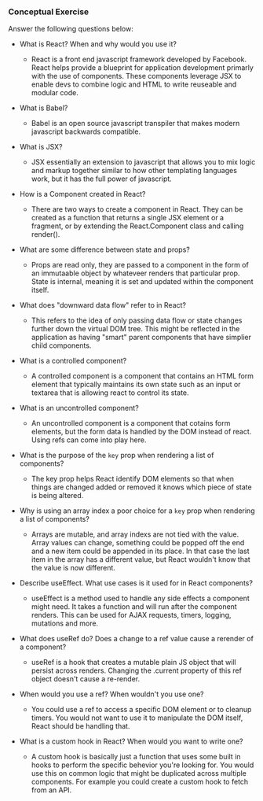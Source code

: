### Conceptual Exercise

Answer the following questions below:

- What is React? When and why would you use it?
    - React is a front end javascript framework developed by Facebook. React helps provide a blueprint for application development primarly with the use of components. These components leverage JSX to enable devs to combine logic and HTML to write reuseable and modular code.

- What is Babel?
    - Babel is an open source javascript transpiler that makes modern javascript backwards compatible. 

- What is JSX?
    - JSX essentially an extension to javascript that allows you to mix logic and markup together similar to how other templating languages work, but it has the full power of javascript. 

- How is a Component created in React?
    - There are two ways to create a component in React. They can be created as a function that returns a single JSX element or a fragment, or by extending the React.Component class and calling render().

- What are some difference between state and props?
    - Props are read only, they are passed to a component in the form of an immutaable object by whateveer renders that particular prop. State is internal, meaning it is set and updated within the component itself. 

- What does "downward data flow" refer to in React?
    - This refers to the idea of only passing data flow or state changes further down the virtual DOM tree. This might be reflected in the application as having "smart" parent components that have simplier child components.

- What is a controlled component?
    - A controlled component is a component that contains an HTML form element that typically maintains its own state such as an input or textarea that is allowing react to control its state.

- What is an uncontrolled component?
    - An uncontrolled component is a component that cotains form elements, but the form data is handled by the DOM instead of react. Using refs can come into play here.

- What is the purpose of the `key` prop when rendering a list of components?
    - The key prop helps React identify DOM elements so that when things are changed added or removed it knows which piece of state is being altered.

- Why is using an array index a poor choice for a `key` prop when rendering a list of components?
    - Arrays are mutable, and array indexs are not tied with the value. Array values can change, something could be popped off the end and a new item could be appended in its place. In that case the last item in the array has a different value, but React wouldn't know that the value is now different.

- Describe useEffect.  What use cases is it used for in React components?
    - useEffect is a method used to handle any side effects a component might need. It takes a function and will run after the component renders. This can be used for AJAX requests, timers, logging, mutations and more.

- What does useRef do?  Does a change to a ref value cause a rerender of a component?
    - useRef is a hook that creates a mutable plain JS object that will persist across renders. Changing the .current property of this ref object doesn't cause a re-render.

- When would you use a ref? When wouldn't you use one?
    - You could use a ref to access a specific DOM element or to cleanup timers. You would not want to use it to manipulate the DOM itself, React should be handling that.

- What is a custom hook in React? When would you want to write one?
    - A custom hook is basically just a function that uses some built in hooks to perform the specific behevior you're looking for. You would use this on common logic that might be duplicated across multiple components. For example you could create a custom hook to fetch from an API.
